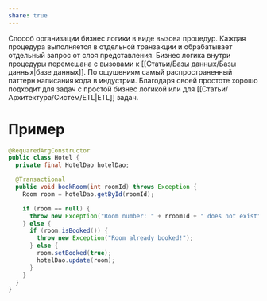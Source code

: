 ```yaml
---
share: true
---
```


Способ организации бизнес логики в виде вызова процедур. Каждая процедура выполняется в отдельной транзакции и обрабатывает отдельный запрос от слоя представления. Бизнес логика внутри процедуры перемешана с вызовами к [[Статьи/Базы данных/Базы данных|базе данных]].
По ощущениям самый распространенный паттерн написания кода в индустрии.
Благодаря своей простоте хорошо подходит для задач с простой бизнес логикой или для [[Статьи/Архитектура/Систем/ETL|ETL]] задач.

# Пример

```java
@RequaredArgConstructor
public class Hotel {
  private final HotelDao hotelDao;

  @Transactional
  public void bookRoom(int roomId) throws Exception {
    Room room = hotelDao.getById(roomId);

    if (room == null) {
      throw new Exception("Room number: " + rroomId + " does not exist");
    } else {
      if (room.isBooked()) {
        throw new Exception("Room already booked!");
      } else {
        room.setBooked(true);
        hotelDao.update(room);
      }
    }
  }
}
```
